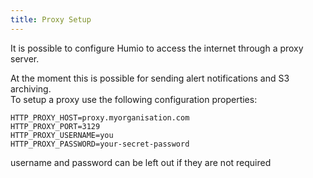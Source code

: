 ```yaml
---
title: Proxy Setup
---
```


It is possible to configure Humio to access the internet through a proxy server.

At the moment this is possible for sending alert notifications and S3 archiving.  
To setup a proxy use the following configuration properties:

``` shell
HTTP_PROXY_HOST=proxy.myorganisation.com
HTTP_PROXY_PORT=3129
HTTP_PROXY_USERNAME=you
HTTP_PROXY_PASSWORD=your-secret-password
```

username and password can be left out if they are not required